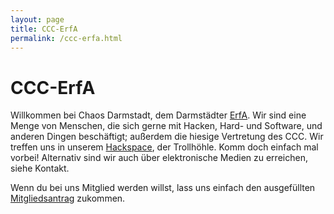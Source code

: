 ```yaml
---
layout: page
title: CCC-ErfA
permalink: /ccc-erfa.html
---
```


CCC-ErfA
=======

Willkommen bei Chaos Darmstadt, dem Darmstädter
[ErfA](http://ccc.de/de/club/erfas). Wir sind eine Menge von Menschen, die sich
gerne mit Hacken, Hard- und Software, und anderen Dingen beschäftigt; außerdem
die hiesige Vertretung des CCC. Wir treffen uns in unserem
[Hackspace](/hackspace.html), der Trollhöhle. Komm doch einfach mal vorbei!
Alternativ sind wir auch über elektronische Medien zu erreichen, siehe Kontakt.

Wenn du bei uns Mitglied werden willst, lass uns einfach den ausgefüllten
[Mitgliedsantrag](/downloads/mitgliedsantrag.pdf) zukommen.
